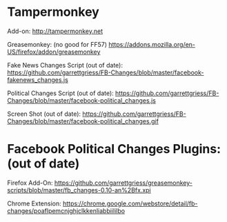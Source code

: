 # Tampermonkey

Add-on: http://tampermonkey.net

Greasemonkey: (no good for FF57) https://addons.mozilla.org/en-US/firefox/addon/greasemonkey

Fake News Changes Script (out of date): https://github.com/garrettgriess/FB-Changes/blob/master/facebook-fakenews_changes.js

Political Changes Script (out of date): https://github.com/garrettgriess/FB-Changes/blob/master/facebook-political_changes.js

Screen Shot (out of date): https://github.com/garrettgriess/FB-Changes/blob/master/facebook-political_changes.gif

# Facebook Political Changes Plugins: (out of date)

Firefox Add-On: https://github.com/garrettgriess/greasemonkey-scripts/blob/master/fb_changes-0.10-an%2Bfx.xpi

Chrome Extension: https://chrome.google.com/webstore/detail/fb-changes/poaflpemcnjghjclkkenliabbiililbo
